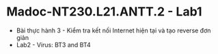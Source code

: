 # Madoc-NT230.L21.ANTT.2 - Lab1
+ Bài thực hành 3 - Kiểm tra kết nối Internet hiện tại và tạo reverse đơn giản
+ Lab2 - Virus: BT3 and BT4
